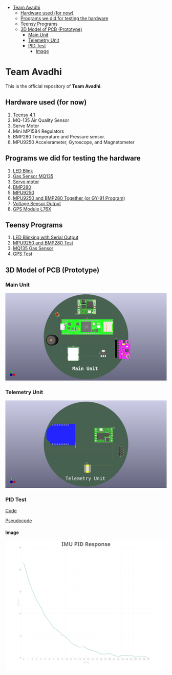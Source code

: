<!-- START doctoc generated TOC please keep comment here to allow auto update -->
<!-- DON'T EDIT THIS SECTION, INSTEAD RE-RUN doctoc TO UPDATE -->

- [Team Avadhi](#team-avadhi)
  - [Hardware used (for now)](#hardware-used-for-now)
  - [Programs we did for testing the hardware](#programs-we-did-for-testing-the-hardware)
  - [Teensy Programs](#teensy-programs)
  - [3D Model of PCB (Prototype)](#3d-model-of-pcb-prototype)
    - [Main Unit](#main-unit)
    - [Telemetry Unit](#telemetry-unit)
    - [PID Test](#pid-test)
      - [Image](#image)

<!-- END doctoc generated TOC please keep comment here to allow auto update -->

# Team Avadhi 

This is the official repository of **Team Avadhi**. 

## Hardware used (for now)

1. [Teensy 4.1](Teensy_Pinout.png)
2. MQ-135 Air Quality Sensor
3. Servo Motor 
4. Mini MP1584 Regulators 
5. BMP280 Temperature and Pressure sensor. 
6. MPU9250 Accelerameter, Gyroscope, and Magnetometer

## Programs we did for testing the hardware

1. [LED Blink](Programs/README.md)
2. [Gas Sensor MQ135](Programs/README.md)
3. [Servo motor](Programs/README.md)
4. [BMP280](Programs/README.md)
5. [MPU9250](Programs/README.md)
6. [MPU9250 and BMP280 Together (or GY-91 Program)](Programs/README.md)
7. [Voltage Sensor Output](Programs/README.md)
8. [GPS Module L76X](Programs/README.md)

## Teensy Programs 
1. [LED Blinking with Serial Output](Programs/README.md)
2. [MPU9250 and BMP280 Test](Programs/README.md)
3. [MQ135 Gas Sensor](Programs/README.md)
4. [GPS Test](Programs/README.md)

## 3D Model of PCB (Prototype)

### Main Unit 

![Main Unit](Prototype_Images_PDF/Main_Unit.png)

### Telemetry Unit 

![Telemetry Unit](Prototype_Images_PDF/Telemetry_Unit.png)

### PID Test

[Code](./pid_graph/src/bin/main.rs)

[Pseudocode](./pid_pseudocode.md)


#### Image

![Image](./pid_graph/pid.svg)

